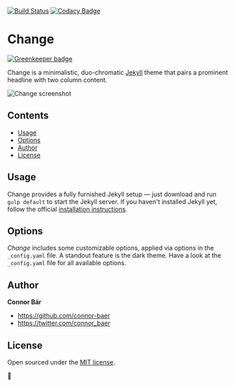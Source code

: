 [![Build Status](https://travis-ci.org/madebyconnor/change.svg?branch=master)](https://travis-ci.org/madebyconnor/change) [![Codacy Badge](https://api.codacy.com/project/badge/Grade/381a869edfa34ea1a424274cf2e791a7)](https://www.codacy.com/app/connor_baer/change?utm_source=github.com&amp;utm_medium=referral&amp;utm_content=madebyconnor/change&amp;utm_campaign=Badge_Grade)

# Change

[![Greenkeeper badge](https://badges.greenkeeper.io/madebyconnor/change.svg)](https://greenkeeper.io/)

Change is a minimalistic, duo-chromatic [Jekyll](http://jekyllrb.com) theme that pairs a prominent headline with two column content.


![Change screenshot](https://github.com/madebyconnor/change/blob/master/_images/screenshot.png)


## Contents

- [Usage](#usage)
- [Options](#options)
- [Author](#author)
- [License](#license)


## Usage

Change provides a fully furnished Jekyll setup — just download and run `gulp default` to start the Jekyll server. If you haven't installed Jekyll yet, follow the official [installation instructions](https://jekyllrb.com/docs/installation/).


## Options

*Change* includes some customizable options, applied via options in the `_config.yaml` file. A standout feature is the dark theme.
Have a look at the `_config.yaml` file for all available options.


## Author

**Connor Bär**
- <https://github.com/connor-baer>
- <https://twitter.com/connor_baer>


## License

Open sourced under the [MIT license](LICENSE.md).

💜
